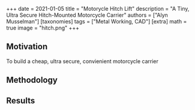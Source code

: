 +++
date = 2021-01-05
title = "Motorycle Hitch Lift"
description = "A Tiny, Ultra Secure Hitch-Mounted Motorcycle Carrier"
authors = ["Alyn Musselman"]
[taxonomies]
tags = ["Metal Working, CAD"]
[extra]
math = true
image = "hitch.png"
+++


## Motivation
To build a cheap, ultra secure, convienient motorcycle carrier


## Methodology

## Results